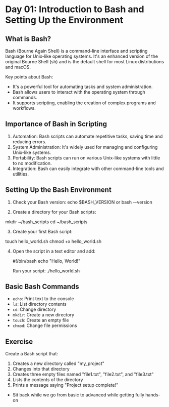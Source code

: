 # Day 01: Introduction to Bash and Setting Up the Environment

## What is Bash?

Bash (Bourne Again Shell) is a command-line interface and scripting language for Unix-like operating systems. It's an enhanced version of the original Bourne Shell (sh) and is the default shell for most Linux distributions and macOS.

Key points about Bash:
- It's a powerful tool for automating tasks and system administration.
- Bash allows users to interact with the operating system through commands.
- It supports scripting, enabling the creation of complex programs and workflows.

## Importance of Bash in Scripting

1. Automation: Bash scripts can automate repetitive tasks, saving time and reducing errors.
2. System Administration: It's widely used for managing and configuring Unix-like systems.
3. Portability: Bash scripts can run on various Unix-like systems with little to no modification.
4. Integration: Bash can easily integrate with other command-line tools and utilities.

## Setting Up the Bash Environment

1. Check your Bash version:
echo $BASH_VERSION
or
bash --version


3. Create a directory for your Bash scripts:

mkdir ~/bash_scripts
cd ~/bash_scripts


3. Create your first Bash script:

touch hello_world.sh
chmod +x hello_world.sh


4. Open the script in a text editor and add:

    
    #!/bin/bash
    echo "Hello, World!"

    Run your script:
    ./hello_world.sh

## Basic Bash Commands

- `echo`: Print text to the console
- `ls`: List directory contents
- `cd`: Change directory
- `mkdir`: Create a new directory
- `touch`: Create an empty file
- `chmod`: Change file permissions

## Exercise

Create a Bash script that:

1. Creates a new directory called "my_project"
2. Changes into that directory
3. Creates three empty files named "file1.txt", "file2.txt", and "file3.txt"
4. Lists the contents of the directory
5. Prints a message saying "Project setup complete!"

- Sit back while we go from basic to advanced while getting fully hands-on
